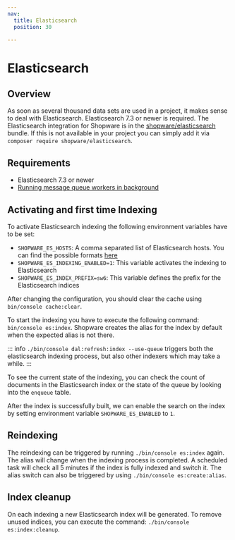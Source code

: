 ```yaml
---
nav:
  title: Elasticsearch
  position: 30

---
```


# Elasticsearch

## Overview

As soon as several thousand data sets are used in a project, it makes sense to deal with Elasticsearch. Elasticsearch 7.3 or newer is required. The Elasticsearch integration for Shopware is in the [shopware/elasticsearch](https://github.com/shopware/elasticsearch) bundle. If this is not available in your project you can simply add it via `composer require shopware/elasticsearch`.

## Requirements

* Elasticsearch 7.3 or newer
* [Running message queue workers in background](message-queue)

## Activating and first time Indexing

To activate Elasticsearch indexing the following environment variables have to be set:

* `SHOPWARE_ES_HOSTS`: A comma separated list of Elasticsearch hosts. You can find the possible formats [here](https://www.elastic.co/guide/en/elasticsearch/client/php-api/current/host-config.html#inline-host-config)
* `SHOPWARE_ES_INDEXING_ENABLED=1`: This variable activates the indexing to Elasticsearch
* `SHOPWARE_ES_INDEX_PREFIX=sw6`: This variable defines the prefix for the Elasticsearch indices

After changing the configuration, you should clear the cache using `bin/console cache:clear`.

To start the indexing you have to execute the following command: `bin/console es:index`. Shopware creates the alias for the index by default when the expected alias is not there.

::: info
`./bin/console dal:refresh:index --use-queue` triggers both the elasticsearch indexing process, but also other indexers which may take a while.
:::

To see the current state of the indexing, you can check the count of documents in the Elasticsearch index or the state of the queue by looking into the `enqueue` table.

After the index is successfully built, we can enable the search on the index by setting environment variable `SHOPWARE_ES_ENABLED` to `1`.

## Reindexing

The reindexing can be triggered by running `./bin/console es:index` again. The alias will change when the indexing process is completed. A scheduled task will check all 5 minutes if the index is fully indexed and switch it. The alias switch can also be triggered by using `./bin/console es:create:alias`.

## Index cleanup

On each indexing a new Elasticsearch index will be generated. To remove unused indices, you can execute the command: `./bin/console es:index:cleanup`.
